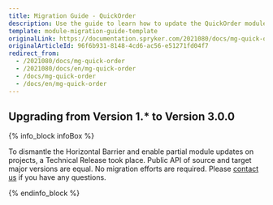 ```yaml
---
title: Migration Guide - QuickOrder
description: Use the guide to learn how to update the QuickOrder module.
template: module-migration-guide-template
originalLink: https://documentation.spryker.com/2021080/docs/mg-quick-order
originalArticleId: 96f6b931-8148-4cd6-ac56-e51271fd04f7
redirect_from:
  - /2021080/docs/mg-quick-order
  - /2021080/docs/en/mg-quick-order
  - /docs/mg-quick-order
  - /docs/en/mg-quick-order
---
```


## Upgrading from Version 1.* to Version 3.0.0

{% info_block infoBox %}

To dismantle the Horizontal Barrier and enable partial module updates on projects, a Technical Release took place. Public API of source and target major versions are equal. No migration efforts are required. Please [contact us](https://spryker.com/en/support/) if you have any questions.

{% endinfo_block %}

